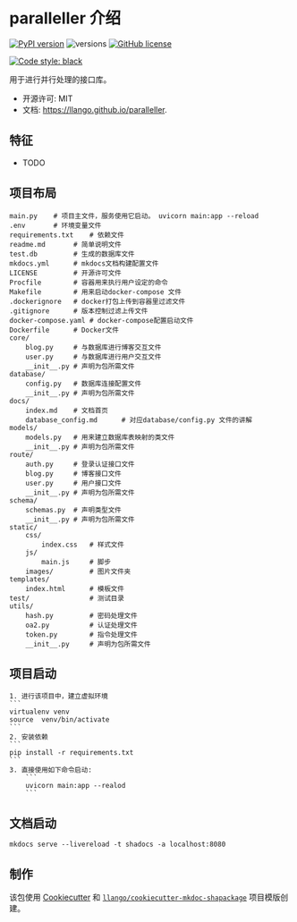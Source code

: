 # paralleller 介绍


[![PyPI version](https://badge.fury.io/py/paralleller.svg)](https://badge.fury.io/py/paralleller)
![versions](https://img.shields.io/pypi/pyversions/paralleller.svg)
[![GitHub license](https://img.shields.io/github/license/mgancita/paralleller.svg)](https://github.com/mgancita/paralleller/blob/main/LICENSE)


[![Code style: black](https://img.shields.io/badge/code%20style-black-000000.svg)](https://github.com/psf/black)


用于进行并行处理的接口库。


- 开源许可: MIT
- 文档: https://llango.github.io/paralleller.


## 特征

* TODO


## 项目布局

    main.py    # 项目主文件，服务使用它启动。 uvicorn main:app --reload
    .env       # 环境变量文件
    requirements.txt    # 依赖文件
    readme.md       # 简单说明文件
    test.db         # 生成的数据库文件
    mkdocs.yml      # mkdocs文档构建配置文件
    LICENSE         # 开源许可文件
    Procfile        # 容器用来执行用户设定的命令
    Makefile        # 用来启动docker-compose 文件
    .dockerignore   # docker打包上传到容器里过滤文件
    .gitignore      # 版本控制过滤上传文件
    docker-compose.yaml # docker-compose配置启动文件
    Dockerfile      # Docker文件
    core/
        blog.py     # 与数据库进行博客交互文件
        user.py     # 与数据库进行用户交互文件
        __init__.py # 声明为包所需文件
    database/
        config.py   # 数据库连接配置文件
        __init__.py # 声明为包所需文件
    docs/
        index.md    # 文档首页
        database_config.md      # 对应database/config.py 文件的讲解
    models/
        models.py   # 用来建立数据库表映射的类文件
        __init__.py # 声明为包所需文件
    route/
        auth.py     # 登录认证接口文件
        blog.py     # 博客接口文件
        user.py     # 用户接口文件
        __init__.py # 声明为包所需文件
    schema/
        schemas.py  # 声明类型文件
        __init__.py # 声明为包所需文件
    static/
        css/
            index.css   # 样式文件
        js/
            main.js     # 脚步
        images/         # 图片文件夹
    templates/
        index.html      # 模板文件
    test/               # 测试目录
    utils/
        hash.py         # 密码处理文件
        oa2.py          # 认证处理文件
        token.py        # 指令处理文件
        __init__.py     # 声明为包所需文件  


## 项目启动
    1. 进行该项目中，建立虚拟环境
    ```
    virtualenv venv
    source  venv/bin/activate
    ```
    2. 安装依赖
    ```
    pip install -r requirements.txt
    ```
    3. 直接使用如下命令启动:
        ``` 
        uvicorn main:app --realod 
        ```
    
## 文档启动

```
mkdocs serve --livereload -t shadocs -a localhost:8080
```


## 制作


该包使用 [Cookiecutter](https://github.com/audreyr/cookiecutter) 和 [`llango/cookiecutter-mkdoc-shapackage`](https://github.com/llango/cookiecutter-mkdoc-shapackage/) 项目模版创建。
